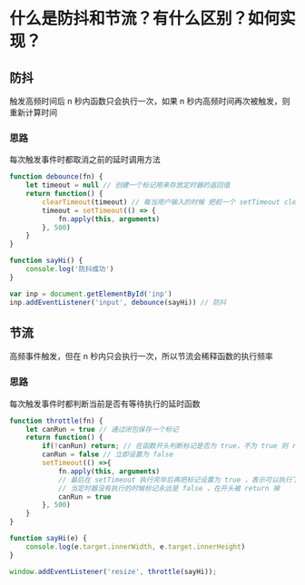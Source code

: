 # 什么是防抖和节流？有什么区别？如何实现？

## 防抖

触发高频时间后 n 秒内函数只会执行一次，如果 n 秒内高频时间再次被触发，则重新计算时间

### 思路

每次触发事件时都取消之前的延时调用方法

```javascript
function debounce(fn) {
    let timeout = null // 创建一个标记用来存放定时器的返回值
    return function() {
        clearTimeout(timeout) // 每当用户输入的时候 把前一个 setTimeout clear 掉
        timeout = setTimeout(() => {
            fn.apply(this, arguments)
        }, 500)
    }
}

function sayHi() {
    console.log('防抖成功')
}

var inp = document.getElementById('inp')
inp.addEventListener('input', debounce(sayHi)) // 防抖
```

## 节流

高频事件触发，但在 n 秒内只会执行一次，所以节流会稀释函数的执行频率

### 思路

每次触发事件时都判断当前是否有等待执行的延时函数

```javascript
function throttle(fn) {
    let canRun = true // 通过闭包保存一个标记
    return function() {
        if(!canRun) return; // 在函数开头判断标记是否为 true，不为 true 则 return
        canRun = false // 立即设置为 false
        setTimeout(() =>{
            fn.apply(this, arguments)
            // 最后在 setTimeout 执行完毕后再把标记设置为 true ，表示可以执行下一次循环了。
            // 当定时器没有执行的时候标记永远是 false ，在开头被 return 掉
            canRun = true
        }, 500)
    }
}

function sayHi(e) {
    console.log(e.target.innerWidth, e.target.innerHeight)
}

window.addEventListener('resize', throttle(sayHi));
```